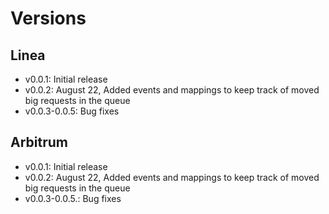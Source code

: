 # Versions

## Linea

- v0.0.1: Initial release
- v0.0.2: August 22, Added events and mappings to keep track of moved big requests in the queue
- v0.0.3-0.0.5: Bug fixes

## Arbitrum

- v0.0.1: Initial release
- v0.0.2: August 22, Added events and mappings to keep track of moved big requests in the queue
- v0.0.3-0.0.5.: Bug fixes
